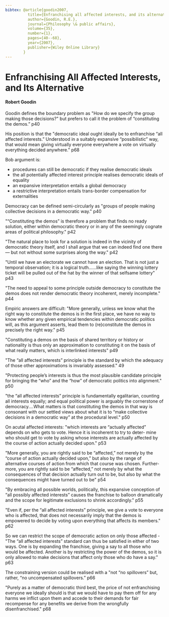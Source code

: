 ```yaml
---
bibtex: @article{goodin2007,
          title={Enfranchising all affected interests, and its alternatives},
          author={Goodin, R.E.},
          journal={Philosophy \& public affairs},
          volume={35},
          number={1},
          pages={40--68},
          year={2007},
          publisher={Wiley Online Library}
        }
---
```


# Enfranchising All Affected Interests, and Its Alternative

#### Robert Goodin

Goodin defines the boundary problem as "How do we specify the group making those decisions?" but prefers to call it the problem of “constituting the demos.” p40 

His position is that the "democratic ideal ought ideally be to enfranchise “all affected interests.” Understood in a suitably expansive “possibilistic” way, that would mean giving virtually everyone everywhere a vote on virtually everything decided anywhere." p68

Bob argument is:

  - procedures can still be democratic if they realise democratic ideals
  - the all potentially affected interest principle realises democratic ideals of equality
  - an expansive interpretation entails a global democracy
  - a restrictive interpretation entails trans-border compensation for externalities

Democracy can be defined semi-circularly as "groups of people making collective decisions in a democratic way." p40

"“Constituting the demos” is therefore a problem that finds no ready solution, either within democratic theory or in any of the seemingly cognate areas of political philosophy." p42

"The natural place to look for a solution is indeed in the vicinity of democratic theory itself, and I shall argue that we can indeed find one there — but not without some surprises along the way." p42

"Until we have an electorate we cannot have an election. That is not just a temporal observation; it is a logical truth......like saying the winning lottery ticket will be pulled out of the hat by the winner of that selfsame lottery" p43

"The need to appeal to some principle outside democracy to constitute the demos does not render democratic theory incoherent, merely incomplete." p44

Empiric answers are difficult: "More generally, unless we know what the right way to constitute the demos is in the first place, we have no way to know whether any given empirical tendencies within democratic politics will, as this argument asserts, lead them to (re)constitute the demos in precisely the right way." p45

"Constituting a demos on the basis of shared territory or history or nationality is thus only an approximation to constituting it on the basis of what really matters, which is interlinked interests" p49

"The “all affected interests” principle is the standard by which the adequacy of those other approximations is invariably assessed." 49

"Protecting people’s interests is thus the most plausible candidate principle for bringing the “who” and the “how” of democratic politics into alignment." p50

"the “all affected interests” principle is fundamentally egalitarian, counting all interests equally; and equal political power is arguably the cornerstone of democracy....What matters is that constituting the demos in that way is consonant with our settled views about what it is to “make collective decisions in a democratic way” at the procedural level." p50

On acutal affected interests: "which interests are “actually affected” depends on who gets to vote. Hence it is incoherent to try to deter- mine who should get to vote by asking whose interests are actually affected by the course of action actually decided upon." p53

"More generally, you are rightly said to be “affected,” not merely by the “course of action actually decided upon,” but also by the range of alternative courses of action from which that course was chosen. Further- more, you are rightly said to be “affected,” not merely by what the consequences of that decision actually turn out to be, but also by what the consequences might have turned out to be" p54

"By embracing all possible worlds, politically, this expansive conception of “all possibly affected interests” causes the franchise to balloon dramatically and the scope for legitimate exclusions to shrink accordingly." p55

"Even if, per the “all affected interests” principle, we give a vote to everyone who is affected, that does not necessarily imply that the demos is empowered to decide by voting upon everything that affects its members." p62

So we can restrict the scope of democratic action on only those affected - "The “all affected interests” standard can thus be satisfied in either of two ways. One is by expanding the franchise, giving a say to all those who would be affected. Another is by restricting the power of the demos, so it is only allowed to make decisions that affect only those who do have a say." p63

The constraining version could be realised with a "not “no spillovers” but, rather, “no uncompensated spillovers.” p66

"Purely as a matter of democratic third best, the price of not enfranchising everyone we ideally should is that we would have to pay them off for any harms we inflict upon them and accede to their demands for fair recompense for any benefits we derive from the wrongfully disenfranchised." p68